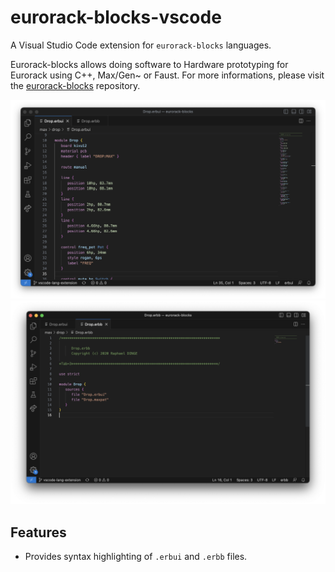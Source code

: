 # eurorack-blocks-vscode

A Visual Studio Code extension for `eurorack-blocks` languages.

Eurorack-blocks allows doing software to Hardware prototyping for Eurorack using C++, Max/Gen~ or Faust. For more informations, please visit the [eurorack-blocks](https://github.com/ohmtech-rdi/eurorack-blocks) repository.

![erbui file screenshot](images/erbui_file_screenshot.png)
![erbb file screenshot](images/erbb_file_screenshot.png)

## Features

- Provides syntax highlighting of `.erbui` and `.erbb` files.
